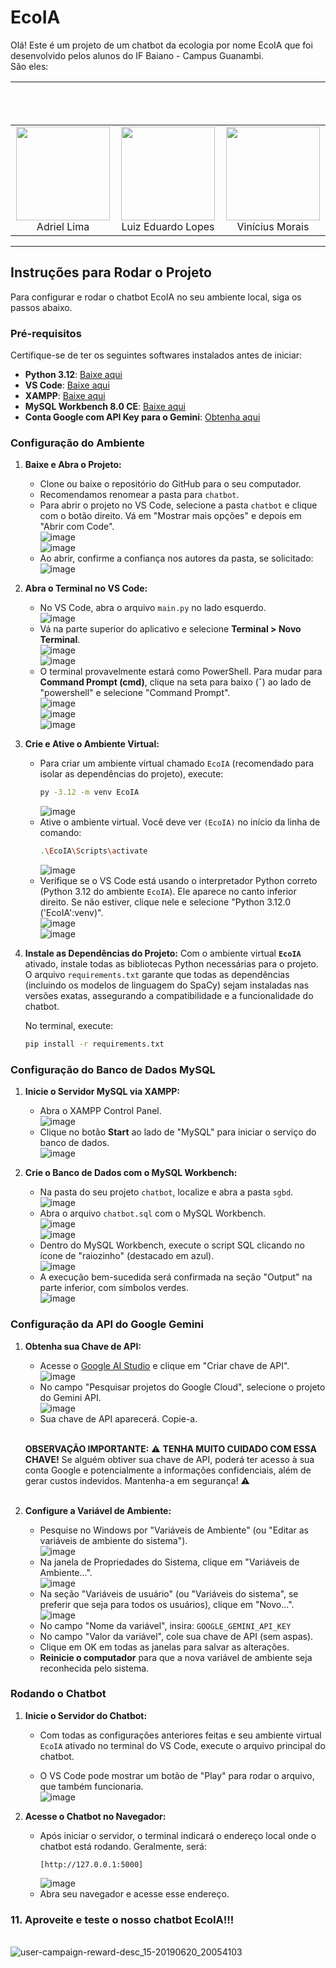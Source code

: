 # EcoIA
Olá! Este é um projeto de um chatbot da ecologia por nome EcoIA que foi desenvolvido pelos alunos do IF Baiano - Campus Guanambi.<br>
São eles: 

|                                                                                                |                                                                                                |                                                                                                |
| :---------------------------------------------------------------------------------------------: | :---------------------------------------------------------------------------------------------: | :---------------------------------------------------------------------------------------------: |
| <a href="https://www.instagram.com/wrttdriel/"><img src="https://github.com/user-attachments/assets/45e6c560-ff1b-4bd7-9ea0-2ec6b8cfc48a" width="150" height="150"></a><br>Adriel Lima | <a href="https://www.instagram.com/luyzx_05/"><img src="https://github.com/user-attachments/assets/2492ec2f-3dd4-4b91-aede-0c1dbc602695" width="150" height="150"></a><br>Luiz Eduardo Lopes | <a href="https://www.instagram.com/wtfvinaa/"><img src="https://github.com/user-attachments/assets/ed14cfb8-6721-43e9-a474-da1c94e16ee5" width="150" height="150"></a><br>Vinícius Morais |

---

## Instruções para Rodar o Projeto

Para configurar e rodar o chatbot EcoIA no seu ambiente local, siga os passos abaixo.

### Pré-requisitos

Certifique-se de ter os seguintes softwares instalados antes de iniciar:

* **Python 3.12**: [Baixe aqui](https://www.python.org/downloads/release/python-3120/)
* **VS Code**: [Baixe aqui](https://code.visualstudio.com/download)
* **XAMPP**: [Baixe aqui](https://www.apachefriends.org/pt_br/download.html)
* **MySQL Workbench 8.0 CE**: [Baixe aqui](https://dev.mysql.com/downloads/workbench/)
* **Conta Google com API Key para o Gemini**: [Obtenha aqui](https://aistudio.google.com/apikey)

### Configuração do Ambiente

1.  **Baixe e Abra o Projeto:**
    * Clone ou baixe o repositório do GitHub para o seu computador.
    * Recomendamos renomear a pasta para `chatbot`.
    * Para abrir o projeto no VS Code, selecione a pasta `chatbot` e clique com o botão direito. Vá em "Mostrar mais opções" e depois em "Abrir com Code".<br>
        ![image](https://github.com/user-attachments/assets/637e19b7-95ef-4f4e-9f2f-cf1bfa7040f7)<br>
        ![image](https://github.com/user-attachments/assets/47960288-5148-40be-97ce-df01809d1980)<br>
    * Ao abrir, confirme a confiança nos autores da pasta, se solicitado:<br>
        ![image](https://github.com/user-attachments/assets/bc4daeb9-b84f-4ada-837a-51215a025efd)

2.  **Abra o Terminal no VS Code:**
    * No VS Code, abra o arquivo `main.py` no lado esquerdo.<br>
        ![image](https://github.com/user-attachments/assets/13c42d7c-13d5-41fd-ae80-75f5c20af962)
    * Vá na parte superior do aplicativo e selecione **Terminal > Novo Terminal**.<br>
        ![image](https://github.com/user-attachments/assets/27569e8b-1ac0-4e7a-b600-ad85890bafc4)<br>
        ![image](https://github.com/user-attachments/assets/c76451a6-8252-4808-91ad-cd31fe61fe9b)<br>
    * O terminal provavelmente estará como PowerShell. Para mudar para **Command Prompt (cmd)**, clique na seta para baixo (ˇ) ao lado de "powershell" e selecione "Command Prompt".<br>
        ![image](https://github.com/user-attachments/assets/06a7a9cc-b192-437e-b4db-abee67938afe)<br>
        ![image](https://github.com/user-attachments/assets/81855581-1b0f-4807-8170-25d60e18cd98)<br>
        ![image](https://github.com/user-attachments/assets/8ff96cf7-a273-42d0-8bbc-1594054b3eb1)

3.  **Crie e Ative o Ambiente Virtual:**
    * Para criar um ambiente virtual chamado `EcoIA` (recomendado para isolar as dependências do projeto), execute:
        ```bash
        py -3.12 -m venv EcoIA
        ```
        ![image](https://github.com/user-attachments/assets/81281276-7d51-4ec7-96ce-03a051240a5d)
    * Ative o ambiente virtual. Você deve ver `(EcoIA)` no início da linha de comando:<br>
        ```bash
        .\EcoIA\Scripts\activate
        ```
        ![image](https://github.com/user-attachments/assets/64667b8a-891e-4f9c-a377-1f481c45ea4b)
    * Verifique se o VS Code está usando o interpretador Python correto (Python 3.12 do ambiente `EcoIA`). Ele aparece no canto inferior direito. Se não estiver, clique nele e selecione "Python 3.12.0 ('EcoIA':venv)".<br>
        ![image](https://github.com/user-attachments/assets/f20aa7ae-2743-4363-b120-db727df2577b)<br>
        ![image](https://github.com/user-attachments/assets/e6c3e9ae-e026-47d5-a5c5-4f691a7ccefd)

4.  **Instale as Dependências do Projeto:**
    Com o ambiente virtual **`EcoIA`** ativado, instale todas as bibliotecas Python necessárias para o projeto. O arquivo `requirements.txt` garante que todas as dependências (incluindo os modelos de linguagem do SpaCy) sejam instaladas nas versões exatas, assegurando a compatibilidade e a funcionalidade do chatbot.

    No terminal, execute:
    ```bash
    pip install -r requirements.txt
    ```

### Configuração do Banco de Dados MySQL

1.  **Inicie o Servidor MySQL via XAMPP:**
    * Abra o XAMPP Control Panel.<br>
        ![image](https://github.com/user-attachments/assets/ba04212d-18c2-450e-b7b9-505ba6b9ca67)<br>
    * Clique no botão **Start** ao lado de "MySQL" para iniciar o serviço do banco de dados.<br>
        ![image](https://github.com/user-attachments/assets/66e2e501-3b38-49ad-982b-fbd4f8fb1f64)

2.  **Crie o Banco de Dados com o MySQL Workbench:**
    * Na pasta do seu projeto `chatbot`, localize e abra a pasta `sgbd`.<br>
        ![image](https://github.com/user-attachments/assets/3813ce80-16f7-4950-af6f-e63f2badebc2)<br>
    * Abra o arquivo `chatbot.sql` com o MySQL Workbench.<br>
        ![image](https://github.com/user-attachments/assets/72d4d829-8bcd-4c6d-b27e-f66834003d75)<br>
        ![image](https://github.com/user-attachments/assets/ff19ea6a-e38f-4ccc-9e86-0ea85a75ac90)<br>
    * Dentro do MySQL Workbench, execute o script SQL clicando no ícone de "raiozinho" (destacado em azul).<br>
        ![image](https://github.com/user-attachments/assets/edad63cc-f7eb-41aa-b153-93f0e6aef44b)<br>
    * A execução bem-sucedida será confirmada na seção "Output" na parte inferior, com símbolos verdes.<br>
        ![image](https://github.com/user-attachments/assets/f04a2976-5111-4aed-91a8-aa029ef5dd52)

### Configuração da API do Google Gemini

1.  **Obtenha sua Chave de API:**
    * Acesse o [Google AI Studio](https://aistudio.google.com/apikey) e clique em "Criar chave de API".<br>
        ![image](https://github.com/user-attachments/assets/890ec6fd-e582-4e34-b196-7befa2c661d7)<br>
    * No campo "Pesquisar projetos do Google Cloud", selecione o projeto do Gemini API.<br>
        ![image](https://github.com/user-attachments/assets/5e34cc08-1935-427e-9c6c-872003091238)<br>
    * Sua chave de API aparecerá. Copie-a.

    <br>**OBSERVAÇÃO IMPORTANTE:** ⚠️ **TENHA MUITO CUIDADO COM ESSA CHAVE!** Se alguém obtiver sua chave de API, poderá ter acesso à sua conta Google e potencialmente a informações confidenciais, além de gerar custos indevidos. Mantenha-a em segurança! ⚠️<br><br>

2.  **Configure a Variável de Ambiente:**
    * Pesquise no Windows por "Variáveis de Ambiente" (ou "Editar as variáveis de ambiente do sistema").<br>
        ![image](https://github.com/user-attachments/assets/04f78028-5b99-4f53-90eb-c8c3cc9470c0)<br>
    * Na janela de Propriedades do Sistema, clique em "Variáveis de Ambiente...".<br>
        ![image](https://github.com/user-attachments/assets/193d2545-f4ad-421e-9823-77ab66222ea5)<br>
    * Na seção "Variáveis de usuário" (ou "Variáveis do sistema", se preferir que seja para todos os usuários), clique em "Novo...".<br>
        ![image](https://github.com/user-attachments/assets/d56145d2-a561-4548-b96a-a974c98e23b9)<br>
    * No campo "Nome da variável", insira: `GOOGLE_GEMINI_API_KEY`
    * No campo "Valor da variável", cole sua chave de API (sem aspas).
    * Clique em OK em todas as janelas para salvar as alterações.
    * **Reinicie o computador** para que a nova variável de ambiente seja reconhecida pelo sistema.

### Rodando o Chatbot

1.  **Inicie o Servidor do Chatbot:**
    * Com todas as configurações anteriores feitas e seu ambiente virtual `EcoIA` ativado no terminal do VS Code, execute o arquivo principal do chatbot. 

    * O VS Code pode mostrar um botão de "Play" para rodar o arquivo, que também funcionaria.<br>
        ![image](https://github.com/user-attachments/assets/1142e0ab-cdba-470d-b59b-62154bd3d1e8)

2.  **Acesse o Chatbot no Navegador:**
    * Após iniciar o servidor, o terminal indicará o endereço local onde o chatbot está rodando. Geralmente, será:
        ```
        [http://127.0.0.1:5000]
        ```
        ![image](https://github.com/user-attachments/assets/a095dad3-d04c-4729-ba70-02030db6ede7)<br>
    * Abra seu navegador e acesse esse endereço.

### 11. Aproveite e teste o nosso chatbot EcoIA!!!<br>
<br>![user-campaign-reward-desc_15-20190620_20054103](https://github.com/user-attachments/assets/39459ec7-5425-41df-9464-6584424d2a4e)
